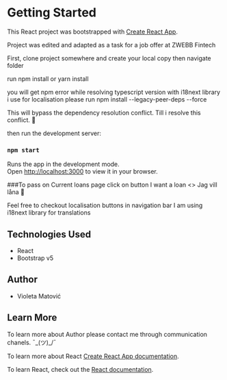 # Getting Started

This React project was bootstrapped with [Create React App](https://github.com/facebook/create-react-app).

Project was edited and adapted as a task for a job offer at ZWEBB Fintech

First,
clone project somewhere and create your local copy
then navigate folder

run npm install
or
yarn install

you will get npm error while resolving typescript version with i18next library i use for localisation
please run 
npm install --legacy-peer-deps --force

This will bypass the dependency resolution conflict. Till i resolve this conflict. 	:bug:

then run the development server:

### `npm start`

Runs the app in the development mode.\
Open [http://localhost:3000](http://localhost:3000) to view it in your browser.

###To pass on Current loans page click on button 
I want a loan <> Jag vill låna :muscle:

Feel free to checkout localisation buttons in navigation bar
I am using i18next library for translations 

## Technologies Used

- React
- Bootstrap v5

## Author

- Violeta Matović

## Learn More

To learn more about Author please contact me through communication chanels. ¯\_(ツ)\_/¯

To learn more about React [Create React App documentation](https://facebook.github.io/create-react-app/docs/getting-started).

To learn React, check out the [React documentation](https://reactjs.org/).

